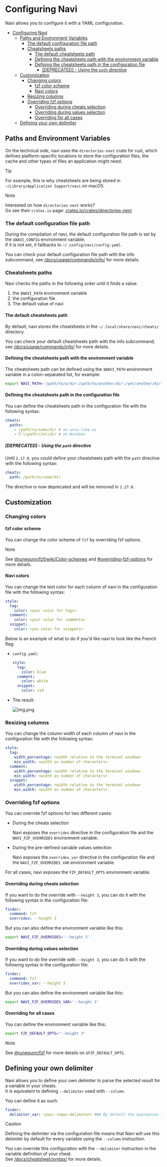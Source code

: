 # Configuring Navi

Navi allows you to configure it with a YAML configuration.

<!-- TOC -->
* [Configuring Navi](#configuring-navi)
  * [Paths and Environment Variables](#paths-and-environment-variables)
    * [The default configuration file path](#the-default-configuration-file-path)
    * [Cheatsheets paths](#cheatsheets-paths)
      * [The default cheatsheets path](#the-default-cheatsheets-path)
      * [Defining the cheatsheets path with the environment variable](#defining-the-cheatsheets-path-with-the-environment-variable)
      * [Defining the cheatsheets path in the configuration file](#defining-the-cheatsheets-path-in-the-configuration-file)
        * [[DEPRECATED] - Using the `path` directive](#deprecated---using-the-path-directive)
  * [Customization](#customization)
    * [Changing colors](#changing-colors)
      * [fzf color scheme](#fzf-color-scheme)
      * [Navi colors](#navi-colors)
    * [Resizing columns](#resizing-columns)
    * [Overriding fzf options](#overriding-fzf-options)
      * [Overriding during cheats selection](#overriding-during-cheats-selection)
      * [Overriding during values selection](#overriding-during-values-selection)
      * [Overriding for all cases](#overriding-for-all-cases)
  * [Defining your own delimiter](#defining-your-own-delimiter)
<!-- TOC -->

## Paths and Environment Variables

On the technical side, navi uses the `directories-next` crate for rust,
which defines platform-specific locations to store the configuration files,
the cache and other types of files an application might need.

> [!TIP]
> For example, this is why cheatsheets are being stored in `~/Library/Application Support/navi` on macOS.

> [!NOTE]
> Interested on how `directories-next` works?\
> Go see their `crates.io` page: [crates.io/crates/directories-next](https://crates.io/crates/directories-next)


### The default configuration file path

During the compilation of navi, the default configuration file path is set by the `$NAVI_CONFIG` environment variable.\
If it is not set, it fallbacks to `~/.config/navi/config.yaml`.

You can check your default configuration file path with the info subcommand,
see [/docs/usage/commands/info/](/docs/usage/commands/info/README.md#default-configuration-path) for more details.

### Cheatsheets paths

Navi checks the paths in the following order until it finds a value:

1. the `$NAVI_PATH` environment variable
2. the configuration file
3. The default value of navi

#### The default cheatsheets path

By default, navi stores the cheatsheets in the `~/.local/share/navi/cheats/` directory.

You can check your default cheatsheets path with the info subcommand,
see [/docs/usage/commands/info/](/docs/usage/commands/info/README.md#default-cheatsheets-path) for more details.

#### Defining the cheatsheets path with the environment variable

The cheatsheets path can be defined using the `$NAVI_PATH` environment variable in a colon-separated list, for example:

```sh
export NAVI_PATH='/path/to/a/dir:/path/to/another/dir:/yet/another/dir'
```

#### Defining the cheatsheets path in the configuration file

You can define the cheatsheets path in the configuration file with the following syntax:

```yaml
cheats:
  paths:
    - /path/to/some/dir # on unix-like os
    - F:\\path\\to\\dir # on Windows
```

##### [DEPRECATED] - Using the `path` directive

Until `2.17.0`, you could define your cheatsheets path with the `path` directive with the following syntax:

```yaml
cheats:
  path: /path/to/some/dir
```

The directive is now deprecated and will be removed in `2.27.0`.

## Customization

### Changing colors

#### fzf color scheme

You can change the color scheme of `fzf` by overriding fzf options.

> [!NOTE]
> See [@junegunn/fzf/wiki/Color-schemes](https://github.com/junegunn/fzf/wiki/Color-schemes) and
> [#overriding-fzf-options](#overriding-fzf-options) for more details.

#### Navi colors

You can change the text color for each column of navi in the configuration file with the following syntax:

```yaml
style:
  tag:
    color: <your color for tags>
  comment:
    color: <your color for comments>
  snippet:
    color: <you color for snippets>
```

Below is an example of what to do if you'd like navi to look like the French flag:

- `config.yaml`:

  ```yaml
  style:
    tag:
      color: blue
    comment:
      color: white
    snippet:
      color: red
  ```

- The result:

  ![img.png](/docs/src/configuration/navi-custom-colors.png)

### Resizing columns

You can change the column width of each column of navi in the configuration file with the following syntax:

```yaml
style:
  tag:
    width_percentage: <width relative to the terminal window>
    min_width: <width as number of characters>
  comment:
    width_percentage: <width relative to the terminal window>
    min_width: <width as number of characters>
  snippet:
    width_percentage: <width relative to the terminal window>
    min_width: <width as number of characters>
```

### Overriding fzf options

You can override fzf options for two different cases:

- During the cheats selection

  Navi exposes the `overrides` directive in the configuration file
  and the `NAVI_FZF_OVERRIDES` environment variable.

- During the pre-defined variable values selection

  Navi exposes the `overrides_var` directive in the configuration file
  and the `NAVI_FZF_OVERRIDES_VAR` environment variable.

For all cases, navi exposes the `FZF_DEFAULT_OPTS` environment variable.

#### Overriding during cheats selection

If you want to do the override with `--height 3`,
you can do it with the following syntax in the configuration file:

```yaml
finder:
  command: fzf
  overrides: --height 3
```

But you can also define the environment variable like this:

```bash
export NAVI_FZF_OVERRIDES='--height 3'
```

#### Overriding during values selection

If you want to do the override with `--height 3`,
you can do it with the following syntax in the configuration file:

```yaml
finder:
  command: fzf
  overrides_var: --height 3
```

But you can also define the environment variable like this:

```bash
export NAVI_FZF_OVERRIDES_VAR='--height 3'
```

#### Overriding for all cases

You can define the environment variable like this:

```bash
export FZF_DEFAULT_OPTS="--height 3"
```

> [!NOTE]
> See [@junegunn/fzf](https://github.com/junegunn/fzf#layout) for more details on `$FZF_DEFAULT_OPTS`.

## Defining your own delimiter

Navi allows you to define your own delimiter to parse the selected result for a variable in your cheats.\
It is equivalent to defining `--delimiter` used with `--column`.

You can define it as such:

```yaml
finder:
  delimiter_var: <your-regex-delimiter> ### By default the expression is \s\s+
```

> [!CAUTION]
> Defining the delimiter via the configuration file means that Navi will use this delimiter by default for
> every variable using the `--column` instruction.

You can override this configuration with the `--delimiter` instruction in the variable definition of your cheat.\
See [/docs/cheatsheet/syntax/](/docs/cheatsheet/syntax/README.md#advanced-variable-options) for more details.

